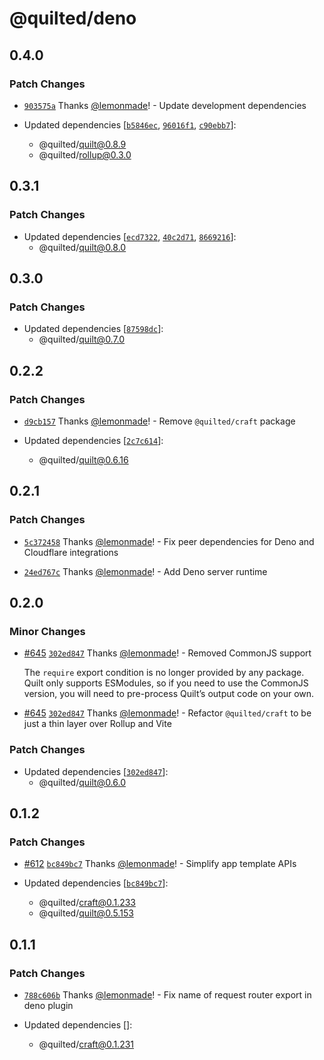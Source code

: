 # @quilted/deno

## 0.4.0

### Patch Changes

- [`903575a`](https://github.com/lemonmade/quilt/commit/903575a220b72095a8ed5bffd43ad5f1a44f40a8) Thanks [@lemonmade](https://github.com/lemonmade)! - Update development dependencies

- Updated dependencies [[`b5846ec`](https://github.com/lemonmade/quilt/commit/b5846ecea4cdf275c3d6837c3bd5c7ce7c6d990c), [`96016f1`](https://github.com/lemonmade/quilt/commit/96016f1102276bdae3ef4ff0fae7656c9f118d59), [`c90ebb7`](https://github.com/lemonmade/quilt/commit/c90ebb7fc1ad1c7de7b384bfe06102879de3c1f5)]:
  - @quilted/quilt@0.8.9
  - @quilted/rollup@0.3.0

## 0.3.1

### Patch Changes

- Updated dependencies [[`ecd7322`](https://github.com/lemonmade/quilt/commit/ecd7322637e54b5f34dfa310249d819e944c9171), [`40c2d71`](https://github.com/lemonmade/quilt/commit/40c2d71ec583c92266d2a7b5adec9cee8880b4ab), [`8669216`](https://github.com/lemonmade/quilt/commit/8669216a28c6d8b5b62d4f297ece8f44b8f9f3ae)]:
  - @quilted/quilt@0.8.0

## 0.3.0

### Patch Changes

- Updated dependencies [[`87598dc`](https://github.com/lemonmade/quilt/commit/87598dcca4d97835caed7152f646e9989c75d73b)]:
  - @quilted/quilt@0.7.0

## 0.2.2

### Patch Changes

- [`d9cb157`](https://github.com/lemonmade/quilt/commit/d9cb157784982ff32739d3d6284bc547186da250) Thanks [@lemonmade](https://github.com/lemonmade)! - Remove `@quilted/craft` package

- Updated dependencies [[`2c7c614`](https://github.com/lemonmade/quilt/commit/2c7c61486018b4192ef8d1f85ccd27ed7889f118)]:
  - @quilted/quilt@0.6.16

## 0.2.1

### Patch Changes

- [`5c372458`](https://github.com/lemonmade/quilt/commit/5c372458cb2db671ea40e1af29d3c49ca63d78ab) Thanks [@lemonmade](https://github.com/lemonmade)! - Fix peer dependencies for Deno and Cloudflare integrations

- [`24ed767c`](https://github.com/lemonmade/quilt/commit/24ed767c3e5b8617ab1a6db0ffd648bb2aabfda6) Thanks [@lemonmade](https://github.com/lemonmade)! - Add Deno server runtime

## 0.2.0

### Minor Changes

- [#645](https://github.com/lemonmade/quilt/pull/645) [`302ed847`](https://github.com/lemonmade/quilt/commit/302ed8479f9c035ef39d48137de958dba50690ca) Thanks [@lemonmade](https://github.com/lemonmade)! - Removed CommonJS support

  The `require` export condition is no longer provided by any package. Quilt only supports ESModules, so if you need to use the CommonJS version, you will need to pre-process Quilt’s output code on your own.

- [#645](https://github.com/lemonmade/quilt/pull/645) [`302ed847`](https://github.com/lemonmade/quilt/commit/302ed8479f9c035ef39d48137de958dba50690ca) Thanks [@lemonmade](https://github.com/lemonmade)! - Refactor `@quilted/craft` to be just a thin layer over Rollup and Vite

### Patch Changes

- Updated dependencies [[`302ed847`](https://github.com/lemonmade/quilt/commit/302ed8479f9c035ef39d48137de958dba50690ca)]:
  - @quilted/quilt@0.6.0

## 0.1.2

### Patch Changes

- [#612](https://github.com/lemonmade/quilt/pull/612) [`bc849bc7`](https://github.com/lemonmade/quilt/commit/bc849bc740318936656162fde851b784ed6ef78f) Thanks [@lemonmade](https://github.com/lemonmade)! - Simplify app template APIs

- Updated dependencies [[`bc849bc7`](https://github.com/lemonmade/quilt/commit/bc849bc740318936656162fde851b784ed6ef78f)]:
  - @quilted/craft@0.1.233
  - @quilted/quilt@0.5.153

## 0.1.1

### Patch Changes

- [`788c606b`](https://github.com/lemonmade/quilt/commit/788c606b4993cf8136d5743600a4ba52143d6738) Thanks [@lemonmade](https://github.com/lemonmade)! - Fix name of request router export in deno plugin

- Updated dependencies []:
  - @quilted/craft@0.1.231
